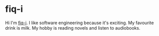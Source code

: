 # fiq-i

Hi I'm [fiq-i](https://github.com/fiq-i/open-source).
I like software engineering because it's exciting.
My favourite drink is milk.
My hobby is reading novels and listen to audiobooks.

